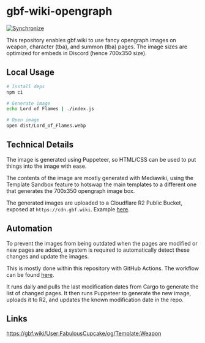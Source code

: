# gbf-wiki-opengraph
[![Synchronize](https://github.com/FabulousCupcake/gbf-wiki-opengraph/actions/workflows/scheduled.yaml/badge.svg)](https://github.com/FabulousCupcake/gbf-wiki-opengraph/actions/workflows/scheduled.yaml)

This repository enables gbf.wiki to use fancy opengraph images on weapon, character (tba), and summon (tba) pages.
The image sizes are optimized for embeds in Discord (hence 700x350 size).

## Local Usage
```sh
# Install deps
npm ci

# Generate image
echo Lord of Flames | ./index.js

# Open image
open dist/Lord_of_Flames.webp
```

## Technical Details
The image is generated using Puppeteer, so HTML/CSS can be used to put things into the image with ease.

The contents of the image are mostly generated with Mediawiki, using the Template Sandbox feature to
hotswap the main templates to a different one that generates the 700x350 opengraph image box.

The generated images are uploaded to a Cloudflare R2 Public Bucket, exposed at `https://cdn.gbf.wiki`. Example [here][example].

## Automation
To prevent the images from being outdated when the pages are modified or new pages are added, a system is required
to automatically detect these changes and update the images.

This is mostly done within this repository with GitHub Actions. The workflow can be found [here][workflow].

It runs daily and pulls the last modification dates from Cargo to generate the list of changed pages.
It then runs Puppeteer to generate the new image, uploads it to R2, and updates the known modification date in the repo.

## Links
https://gbf.wiki/User:FabulousCupcake/og/Template:Weapon

[example]: https://cdn.gbf.wiki/Lord_of_Flames.webp
[workflow]: https://github.com/FabulousCupcake/gbf-wiki-opengraph/blob/master/.github/workflows/scheduled.yaml
